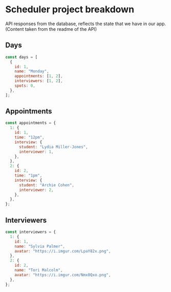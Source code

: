 # Scheduler project breakdown

API responses from the database, reflects the state that we have in our app. (Content taken from the readme of the API)

## Days

```jsx
const days = [
  {
    id: 1,
    name: "Monday",
    appointments: [1, 2],
    interviewers: [1, 2],
    spots: 0,
  },
];
```

## Appointments

```jsx
const appointments = {
  1: {
    id: 1,
    time: "12pm",
    interview: {
      student: "Lydia Miller-Jones",
      interviewer: 1,
    },
  },
  2: {
    id: 2,
    time: "1pm",
    interview: {
      student: "Archie Cohen",
      interviewer: 2,
    },
  },
};
```

## Interviewers

```jsx
const interviewers = {
  1: {
    id: 1,
    name: "Sylvia Palmer",
    avatar: "https://i.imgur.com/LpaY82x.png",
  },
  2: {
    id: 2,
    name: "Tori Malcolm",
    avatar: "https://i.imgur.com/Nmx0Qxo.png",
  },
};
```
